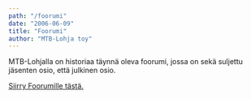 ```yaml
---
path: "/foorumi"
date: "2006-06-09"
title: "Foorumi"
author: "MTB-Lohja toy"
---
```

MTB-Lohjalla on historiaa täynnä oleva foorumi, jossa on sekä suljettu jäsenten osio, että julkinen osio.

[Siirry Foorumille tästä.](http://forum.mtb-lohja.com)